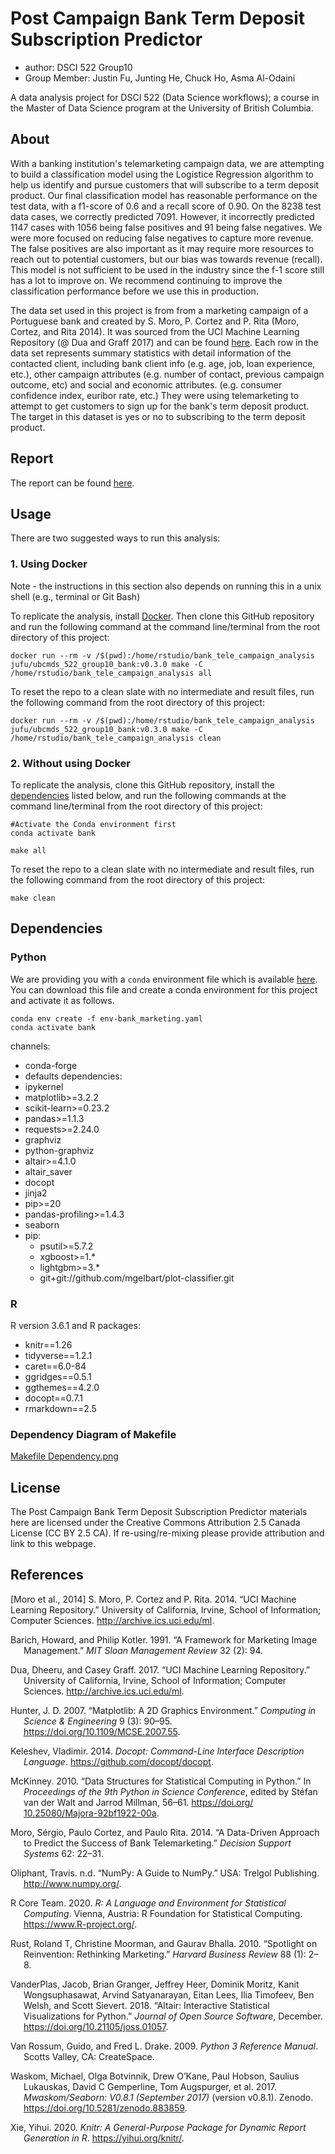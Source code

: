 # Post Campaign Bank Term Deposit Subscription Predictor
- author: DSCI 522 Group10
- Group Member: Justin Fu, Junting He, Chuck Ho, Asma Al-Odaini

A data analysis project for DSCI 522 (Data Science workflows); a course in the Master of Data Science program at the University of British Columbia.

## About

With a banking institution's telemarketing campaign data, we are attempting to build a classification model using the Logistice Regression algorithm to help us identify and pursue customers that will subscribe to a term deposit product. Our final classification model has reasonable performance on the test data, with a f1-score of 0.6 and a recall score of 0.90. On the 8238 test data cases, we correctly predicted 7091. However, it incorrectly predicted 1147 cases with 1056 being false positives and 91 being false negatives. We were more focused on reducing false negatives to capture more revenue. The false positives are also important as it may require more resources to reach out to potential customers, but our bias was towards revenue (recall). This model is not sufficient to be used in the industry since the f-1 score still has a lot to improve on. We recommend continuing to improve the classification performance before we use this in production.  


The data set used in this project is from from a marketing campaign of a Portuguese bank and created by S. Moro, P. Cortez and P. Rita (Moro, Cortez, and Rita 2014). It was sourced from the UCI Machine Learning Repository (@ Dua and Graff 2017) and can be found [here](https://archive.ics.uci.edu/ml/datasets/Bank+Marketing). Each row in the data set represents summary statistics with detail information of the contacted client, including bank client info (e.g. age, job, loan experience, etc.), other campaign attributes (e.g. number of contact, previous campaign outcome, etc) and social and economic attributes. (e.g. consumer confidence index, euribor rate, etc.) They were using telemarketing to attempt to get customers to sign up for the bank's term deposit product. The target in this dataset is yes or no to subscribing to the term deposit product.

## Report

The report can be found [here](https://htmlpreview.github.io/?https://raw.githubusercontent.com/UBC-MDS/DSCI_522_Group_10/main/doc/bank_marketing_predict_report.html).

## Usage

There are two suggested ways to run this analysis:

### 1. Using Docker

Note - the instructions in this section also depends on running this in a unix shell (e.g., terminal or Git Bash)

To replicate the analysis, install [Docker](https://www.docker.com/get-started). Then clone this GitHub repository and run the following command at the command line/terminal from the root directory of this project:

```
docker run --rm -v /$(pwd):/home/rstudio/bank_tele_campaign_analysis jufu/ubcmds_522_group10_bank:v0.3.0 make -C /home/rstudio/bank_tele_campaign_analysis all
```

To reset the repo to a clean slate with no intermediate and result files, run the following command from the root directory of this project:
```
docker run --rm -v /$(pwd):/home/rstudio/bank_tele_campaign_analysis jufu/ubcmds_522_group10_bank:v0.3.0 make -C /home/rstudio/bank_tele_campaign_analysis clean
```

### 2. Without using Docker

To replicate the analysis, clone this GitHub repository, install the [dependencies](#dependencies) listed below, and run the following commands at the command line/terminal from the root directory of this project:

```
#Activate the Conda environment first
conda activate bank

make all

```

To reset the repo to a clean slate with no intermediate and result files, run the following command from the root directory of this project:

```
make clean
```


## Dependencies

### Python

We are providing you with a `conda` environment file which is available [here](env-bank_marketing.yaml). You can download this file and create a conda environment for this project and activate it as follows. 

```
conda env create -f env-bank_marketing.yaml
conda activate bank
```

channels:
  - conda-forge
  - defaults
dependencies:
  - ipykernel
  - matplotlib>=3.2.2
  - scikit-learn>=0.23.2
  - pandas>=1.1.3
  - requests>=2.24.0
  - graphviz
  - python-graphviz
  - altair>=4.1.0
  - altair_saver
  - docopt
  - jinja2  
  - pip>=20
  - pandas-profiling>=1.4.3  
  - seaborn
  - pip:
    - psutil>=5.7.2
    - xgboost>=1.*
    - lightgbm>=3.*
    - git+git://github.com/mgelbart/plot-classifier.git
    
### R
R version 3.6.1 and R packages:
  - knitr==1.26
  - tidyverse==1.2.1
  - caret==6.0-84
  - ggridges==0.5.1
  - ggthemes==4.2.0
  - docopt==0.7.1
  - rmarkdown==2.5

### Dependency Diagram of Makefile

[Makefile Dependency.png](https://raw.githubusercontent.com/UBC-MDS/DSCI_522_Group_10/main/Makefile.png)
  
## License
The Post Campaign Bank Term Deposit Subscription Predictor materials here are licensed under the Creative Commons Attribution 2.5 Canada License (CC BY 2.5 CA). If re-using/re-mixing please provide attribution and link to this webpage.

## References

[Moro et al., 2014] S. Moro, P. Cortez and P. Rita.  2014. “UCI Machine Learning Repository.” University of California, Irvine, School of Information; Computer Sciences. http://archive.ics.uci.edu/ml.

<div id="refs" class="references hanging-indent">

<div id="ref-barich1991framework">

Barich, Howard, and Philip Kotler. 1991. “A Framework for Marketing
Image Management.” *MIT Sloan Management Review* 32 (2): 94.

</div>

<div id="ref-Dua2019">

Dua, Dheeru, and Casey Graff. 2017. “UCI Machine Learning Repository.”
University of California, Irvine, School of Information; Computer
Sciences. <http://archive.ics.uci.edu/ml>.

</div>

<div id="ref-Hunter">

Hunter, J. D. 2007. “Matplotlib: A 2D Graphics Environment.” *Computing
in Science & Engineering* 9 (3): 90–95.
<https://doi.org/10.1109/MCSE.2007.55>.

</div>

<div id="ref-docoptpython">

Keleshev, Vladimir. 2014. *Docopt: Command-Line Interface Description
Language*. <https://github.com/docopt/docopt>.

</div>

<div id="ref-mckinney-proc-scipy-2010">

McKinney. 2010. “Data Structures for Statistical Computing in Python.”
In *Proceedings of the 9th Python in Science Conference*, edited by
Stéfan van der Walt and Jarrod Millman, 56–61.
[https://doi.org/ 10.25080/Majora-92bf1922-00a](https://doi.org/%2010.25080/Majora-92bf1922-00a%20).

</div>

<div id="ref-moro2014data">

Moro, Sérgio, Paulo Cortez, and Paulo Rita. 2014. “A Data-Driven
Approach to Predict the Success of Bank Telemarketing.” *Decision
Support Systems* 62: 22–31.

</div>

<div id="ref-numpy">

Oliphant, Travis. n.d. “NumPy: A Guide to NumPy.” USA: Trelgol
Publishing. <http://www.numpy.org/>.

</div>

<div id="ref-R">

R Core Team. 2020. *R: A Language and Environment for Statistical
Computing*. Vienna, Austria: R Foundation for Statistical Computing.
<https://www.R-project.org/>.

</div>

<div id="ref-rust2010spotlight">

Rust, Roland T, Christine Moorman, and Gaurav Bhalla. 2010. “Spotlight
on Reinvention: Rethinking Marketing.” *Harvard Business Review* 88 (1):
2–8.

</div>

<div id="ref-Altair2018">

VanderPlas, Jacob, Brian Granger, Jeffrey Heer, Dominik Moritz, Kanit
Wongsuphasawat, Arvind Satyanarayan, Eitan Lees, Ilia Timofeev, Ben
Welsh, and Scott Sievert. 2018. “Altair: Interactive Statistical
Visualizations for Python.” *Journal of Open Source Software*, December.
<https://doi.org/10.21105/joss.01057>.

</div>

<div id="ref-Python">

Van Rossum, Guido, and Fred L. Drake. 2009. *Python 3 Reference Manual*.
Scotts Valley, CA: CreateSpace.

</div>

<div id="ref-michael_waskom_2017_883859">

Waskom, Michael, Olga Botvinnik, Drew O’Kane, Paul Hobson, Saulius
Lukauskas, David C Gemperline, Tom Augspurger, et al. 2017.
*Mwaskom/Seaborn: V0.8.1 (September 2017)* (version v0.8.1). Zenodo.
<https://doi.org/10.5281/zenodo.883859>.

</div>

<div id="ref-knitr">

Xie, Yihui. 2020. *Knitr: A General-Purpose Package for Dynamic Report
Generation in R*. <https://yihui.org/knitr/>.

</div>

</div>

